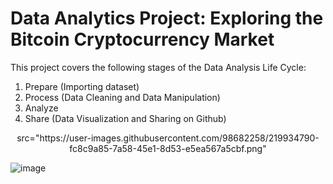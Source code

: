 # Data Analytics Project: Exploring the Bitcoin Cryptocurrency Market
This project covers the following stages of the Data Analysis Life Cycle:
1. Prepare (Importing dataset)
2. Process (Data Cleaning and Data Manipulation)
3. Analyze
4. Share (Data Visualization and Sharing on Github)

<p align="center">src="https://user-images.githubusercontent.com/98682258/219934790-fc8c9a85-7a58-45e1-8d53-e5ea567a5cbf.png"</p>


![image](https://user-images.githubusercontent.com/98682258/219934078-ee0c0a25-76e0-4ae5-9959-e7b3cfba550d.png)
